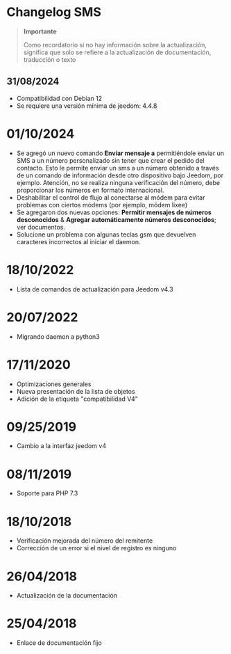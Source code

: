# Changelog SMS

>**Importante**
>
>Como recordatorio si no hay información sobre la actualización, significa que solo se refiere a la actualización de documentación, traducción o texto

## 31/08/2024

- Compatibilidad con Debian 12
- Se requiere una versión mínima de jeedom: 4.4.8

# 01/10/2024

- Se agregó un nuevo comando **Enviar mensaje a** permitiéndole enviar un SMS a un número personalizado sin tener que crear el pedido del contacto. Esto le permite enviar un sms a un número obtenido a través de un comando de información desde otro dispositivo bajo Jeedom, por ejemplo. Atención, no se realiza ninguna verificación del número, debe proporcionar los números en formato internacional.
- Deshabilitar el control de flujo al conectarse al módem para evitar problemas con ciertos módems (por ejemplo, módem lixee)
- Se agregaron dos nuevas opciones: **Permitir mensajes de números desconocidos** & **Agregar automáticamente números desconocidos**; ver documentos.
- Solucione un problema con algunas teclas gsm que devuelven caracteres incorrectos al iniciar el daemon.

# 18/10/2022

- Lista de comandos de actualización para Jeedom v4.3

# 20/07/2022

- Migrando daemon a python3

# 17/11/2020

- Optimizaciones generales
- Nueva presentación de la lista de objetos
- Adición de la etiqueta "compatibilidad V4"

# 09/25/2019

- Cambio a la interfaz jeedom v4

# 08/11/2019

- Soporte para PHP 7.3

# 18/10/2018

- Verificación mejorada del número del remitente
- Corrección de un error si el nivel de registro es ninguno

# 26/04/2018

- Actualización de la documentación

# 25/04/2018

- Enlace de documentación fijo
